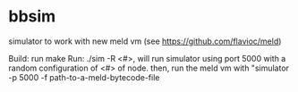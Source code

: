 bbsim
=====

simulator to work with new meld vm (see https://github.com/flavioc/meld)

Build: run make
Run: ./sim -R <#>, will run simulator using port 5000 with a random configuration of <#> of node.
     then, run the meld vm with "simulator -p 5000 -f path-to-a-meld-bytecode-file
